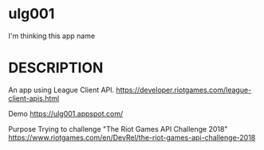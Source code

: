 # ulg001
I'm thinking this app name

# DESCRIPTION
An app using League Client API.
https://developer.riotgames.com/league-client-apis.html

Demo
https://ulg001.appspot.com/

Purpose
Trying to challenge "The Riot Games API Challenge 2018"
https://www.riotgames.com/en/DevRel/the-riot-games-api-challenge-2018
